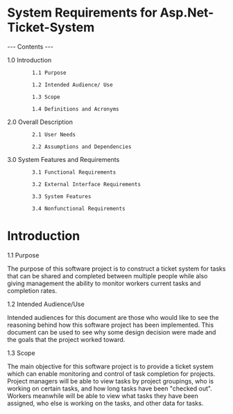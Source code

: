 # System Requirements for Asp.Net-Ticket-System 

--- Contents ---

1.0 Introduction

            1.1 Purpose

            1.2 Intended Audience/ Use

            1.3 Scope

            1.4 Definitions and Acronyms

2.0 Overall Description

            2.1 User Needs

            2.2 Assumptions and Dependencies

3.0 System Features and Requirements

            3.1 Functional Requirements

            3.2 External Interface Requirements

            3.3 System Features

            3.4 Nonfunctional Requirements



# Introduction

1.1 Purpose
           
The purpose of this software project is to construct a ticket system for tasks that can be shared and completed between multiple people while also giving management the ability to monitor workers current tasks and completion rates.

1.2 Intended Audience/Use

Intended audiences for this document are those who would like to see the reasoning behind how this software project has been implemented. This document can be used to see why some design decision were made and the goals that the project worked toward.

1.3 Scope

The main objective for this software project is to provide a ticket system which can enable monitoring and control of task completion for projects. Project managers will be able to view tasks by project groupings, who is working on certain tasks, and how long tasks have been "checked out". Workers meanwhile will be able to view what tasks they have been assigned, who else is working on the tasks, and other data for tasks.
